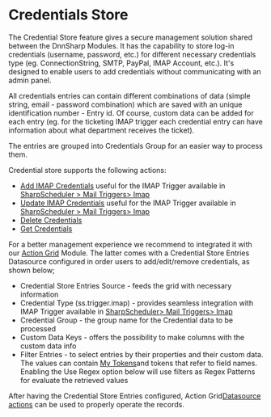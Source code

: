 # Credentials Store

The Credential Store feature gives a secure management solution shared between the DnnSharp Modules. It has the capability to store log-in credentials \(username, password, etc.\) for different necessary credentials type \(eg. ConnectionString, SMTP, PayPal, IMAP Account, etc.\). It's designed to enable users to add credentials without communicating with an admin panel.

All credentials entries can contain different combinations of data \(simple string, email - password combination\) which are saved with an unique identification number - Entry id. Of course, custom data can be added for each entry \(eg. for the ticketing IMAP trigger each credential entry can have information about what department receives the ticket\).

The entries are grouped into Credentials Group for an easier way to process them.

Credential store supports the following actions:

* [Add IMAP Credentials](/credential-store/add-imap-credential.md) useful for the IMAP Trigger available in [SharpScheduler &gt; Mail Triggers&gt; Imap](https://www.gitbook.com/book/dnnsharp/common/edit#)
* [Update IMAP Credentials](/credential-store/update-imap-credential.md) useful for the IMAP Trigger available in [SharpScheduler &gt; Mail Triggers&gt; Imap](https://www.gitbook.com/book/dnnsharp/common/edit#)
* [Delete Credentials](/credential-store/delete-credential.md)
* [Get Credentials](/credential-store/get-credential.md)

For a better management experience we recommend to integrated it with our [Action Grid](//www.dnnsharp.com/dnn/modules/action-grid-table-data) Module. The latter comes with a Credential Store Entries Datasource configured in order users to add/edit/remove credentials, as shown below;

* Credential Store Entries Source - feeds the grid with necessary information
* Credential Type \(ss.trigger.imap\) - provides seamless integration with IMAP Trigger available in [SharpScheduler&gt; Mail Triggers&gt; Imap](https://www.gitbook.com/book/dnnsharp/common/edit#)
* Credential Group - the group name for the Credential data to be processed
* Custom Data Keys - offers the possibility to make columns with the custom data info
* Filter Entries - to select entries by their properties and their custom data. The values can contain [My Tokens](/my-tokens/index.html)and tokens that refer to field names. Enabling the Use Regex option below will use filters as Regex Patterns for evaluate the retrieved values

After having the Credential Store Entries configured, Action Grid[Datasource actions](https://action-grid.guide.dnnsharp.com/en/buttons/actions/datasource.html) can be used to properly operate the records.

